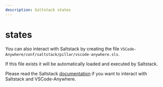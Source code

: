 ```yaml
---
description: Saltstack states
---
```


# states

You can also interact with Saltstack by creating the file `VSCode-Anywhere/conf/saltstack/pillar/vscode-anywhere.sls`.

If this file exists it will be automatically loaded and executed by Saltstack.

Please read the Saltstack [documentation](https://docs.saltstack.com/en/latest/contents.html) if you want to interact with Saltstack and VSCode-Anywhere.


